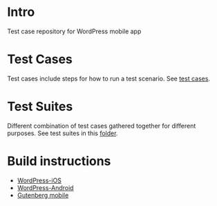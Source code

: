 # Intro

Test case repository for WordPress mobile app

# Test Cases

Test cases include steps for how to run a test scenario. See [test cases](/test-cases).

# Test Suites

Different combination of test cases gathered together for different purposes. See test suites in this [folder](test-suites).

# Build instructions 

- [WordPress-iOS](https://github.com/wordpress-mobile/WordPress-iOS#build-instructions)
- [WordPress-Android](https://github.com/wordpress-mobile/WordPress-Android#build-instructions)
- [Gutenberg mobile](https://github.com/wordpress-mobile/gutenberg-mobile#getting-started)

